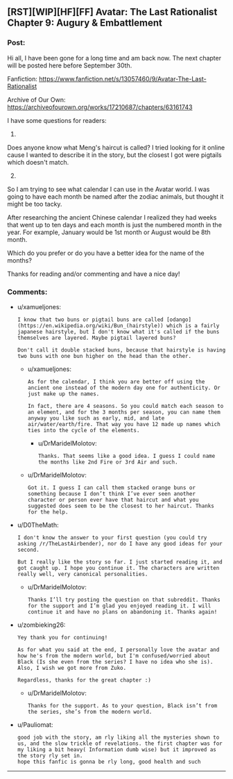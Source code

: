 ## [RST][WIP][HF][FF] Avatar: The Last Rationalist Chapter 9: Augury & Embattlement

### Post:

Hi all,
I have been gone for a long time and am back now. The next chapter will be posted here before September 30th.

Fanfiction:
https://www.fanfiction.net/s/13057460/9/Avatar-The-Last-Rationalist

Archive of Our Own:
https://archiveofourown.org/works/17210687/chapters/63161743

I have some questions for readers:

1. 
Does anyone know what Meng's haircut is called? I tried looking for it online cause I wanted to describe it in the story, but the closest I got were pigtails which doesn't match.

2. 
So I am trying to see what calendar I can use in the Avatar world. I was going to have each month be named after the zodiac animals, but thought it might be too tacky.

After researching the ancient Chinese calendar I realized they had weeks that went up to ten days and each month is just the numbered month in the year. For example, January would be 1st month or August would be 8th month.

Which do you prefer or do you have a better idea for the name of the months?

Thanks for reading and/or commenting and have a nice day!

### Comments:

- u/xamueljones:
  ```
  I know that two buns or pigtail buns are called [odango](https://en.wikipedia.org/wiki/Bun_(hairstyle)) which is a fairly japanese hairstyle, but I don't know what it's called if the buns themselves are layered. Maybe pigtail layered buns?

  Don't call it double stacked buns, because that hairstyle is having two buns with one bun higher on the head than the other.
  ```

  - u/xamueljones:
    ```
    As for the calendar, I think you are better off using the ancient one instead of the modern day one for authenticity. Or just make up the names.

    In fact, there are 4 seasons. So you could match each season to an element, and for the 3 months per season, you can name them anyway you like such as early, mid, and late air/water/earth/fire. That way you have 12 made up names which ties into the cycle of the elements.
    ```

    - u/DrMaridelMolotov:
      ```
      Thanks. That seems like a good idea. I guess I could name the months like 2nd Fire or 3rd Air and such.
      ```

  - u/DrMaridelMolotov:
    ```
    Got it. I guess I can call them stacked orange buns or something because I don’t think I’ve ever seen another character or person ever have that haircut and what you suggested does seem to be the closest to her haircut. Thanks for the help.
    ```

- u/D0TheMath:
  ```
  I don't know the answer to your first question (you could try asking /r/TheLastAirbender), nor do I have any good ideas for your second. 

  But I really like the story so far. I just started reading it, and got caught up. I hope you continue it. The characters are written really well, very canonical personalities.
  ```

  - u/DrMaridelMolotov:
    ```
    Thanks I’ll try posting the question on that subreddit. Thanks for the support and I’m glad you enjoyed reading it. I will continue it and have no plans on abandoning it. Thanks again!
    ```

- u/zombieking26:
  ```
  Yey thank you for continuing!

  As for what you said at the end, I personally love the avatar and how he's from the modern world, but I'm confused/worried about Black (Is she even from the series? I have no idea who she is). Also, I wish we got more from Zuko.

  Regardless, thanks for the great chapter :)
  ```

  - u/DrMaridelMolotov:
    ```
    Thanks for the support. As to your question, Black isn’t from the series, she’s from the modern world.
    ```

- u/Pauliomat:
  ```
  good job with the story, am rly liking all the mysteries shown to us, and the slow trickle of revelations. the first chapter was for my liking a bit heavy( Information dumb wise) but it improved as the story rly set in.
  hope this fanfic is gonna be rly long, good health and such
  ```

---

